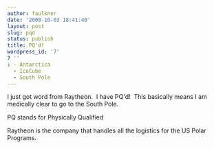 ```yaml
---
author: faulkner
date: '2008-10-03 18:41:40'
layout: post
slug: pqd
status: publish
title: PQ'd!
wordpress_id: '7'
? ''
: - Antarctica
  - IceCube
  - South Pole
---
```


I just got word from Raytheon.  I have PQ'd!  This basically means I am
medically clear to go to the South Pole.

PQ stands for Physically Qualified

Raytheon is the company that handles all the logistics for the US Polar
Programs.

